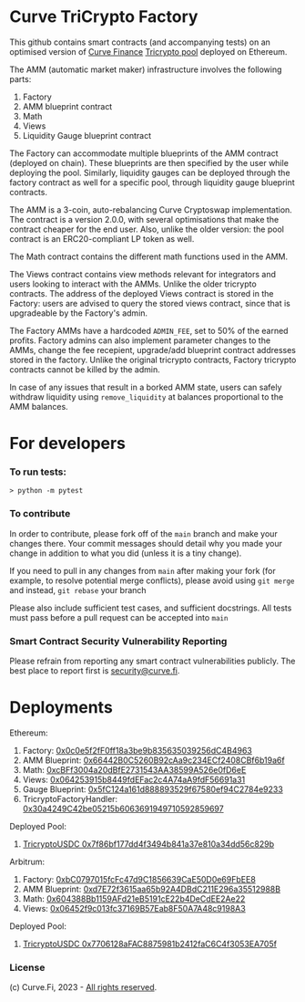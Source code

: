 # Curve TriCrypto Factory

This github contains smart contracts (and accompanying tests) on an optimised version of [Curve Finance](https://curve.exchange/) [Tricrypto pool](https://etherscan.io/address/0xd51a44d3fae010294c616388b506acda1bfaae46) deployed on Ethereum.

The AMM (automatic market maker) infrastructure involves the following parts:

1. Factory
2. AMM blueprint contract
3. Math
4. Views
5. Liquidity Gauge blueprint contract

The Factory can accommodate multiple blueprints of the AMM contract (deployed on chain). These blueprints are then specified by the user while deploying the pool. Similarly, liquidity gauges can be deployed through the factory contract as well for a specific pool, through liquidity gauge blueprint contracts.

The AMM is a 3-coin, auto-rebalancing Curve Cryptoswap implementation. The contract is a version 2.0.0, with several optimisations that make the contract cheaper for the end user. Also, unlike the older version: the pool contract is an ERC20-compliant LP token as well.

The Math contract contains the different math functions used in the AMM.

The Views contract contains view methods relevant for integrators and users looking to interact with the AMMs. Unlike the older tricrypto contracts. The address of the deployed Views contract is stored in the Factory: users are advised to query the stored views contract, since that is upgradeable by the Factory's admin.

The Factory AMMs have a hardcoded `ADMIN_FEE`, set to 50% of the earned profits. Factory admins can also implement parameter changes to the AMMs, change the fee recepient, upgrade/add blueprint contract addresses stored in the factory. Unlike the original tricrypto contracts, Factory tricrypto contracts cannot be killed by the admin.

In case of any issues that result in a borked AMM state, users can safely withdraw liquidity using `remove_liquidity` at balances proportional to the AMM balances.

# For developers

### To run tests:

```
> python -m pytest
```

### To contribute

In order to contribute, please fork off of the `main` branch and make your changes there. Your commit messages should detail why you made your change in addition to what you did (unless it is a tiny change).

If you need to pull in any changes from `main` after making your fork (for example, to resolve potential merge conflicts), please avoid using `git merge` and instead, `git rebase` your branch

Please also include sufficient test cases, and sufficient docstrings. All tests must pass before a pull request can be accepted into `main`

### Smart Contract Security Vulnerability Reporting

Please refrain from reporting any smart contract vulnerabilities publicly. The best place to report first is [security@curve.fi](mailto:security@curve.fi).

# Deployments

Ethereum:

1. Factory: [0x0c0e5f2fF0ff18a3be9b835635039256dC4B4963](https://etherscan.io/address/0x0c0e5f2ff0ff18a3be9b835635039256dc4b4963)
2. AMM Blueprint: [0x66442B0C5260B92cAa9c234ECf2408CBf6b19a6f](https://etherscan.io/address/0x66442B0C5260B92cAa9c234ECf2408CBf6b19a6f)
3. Math: [0xcBFf3004a20dBfE2731543AA38599A526e0fD6eE](https://etherscan.io/address/0xcBFf3004a20dBfE2731543AA38599A526e0fD6eE)
4. Views: [0x064253915b8449fdEFac2c4A74aA9fdF56691a31](https://etherscan.io/address/0x064253915b8449fdEFac2c4A74aA9fdF56691a31)
5. Gauge Blueprint: [0x5fC124a161d888893529f67580ef94C2784e9233](https://etherscan.io/address/0x5fC124a161d888893529f67580ef94C2784e9233)
6. TricryptoFactoryHandler: [0x30a4249C42be05215b6063691949710592859697](https://etherscan.io/address/0x30a4249C42be05215b6063691949710592859697)

Deployed Pool:

1. [TricryptoUSDC 0x7f86bf177dd4f3494b841a37e810a34dd56c829b](https://etherscan.io/address/0x7f86bf177dd4f3494b841a37e810a34dd56c829b)

Arbitrum:

1. Factory: [0xbC0797015fcFc47d9C1856639CaE50D0e69FbEE8](https://arbiscan.io/address/0xbC0797015fcFc47d9C1856639CaE50D0e69FbEE8)
2. AMM Blueprint: [0xd7E72f3615aa65b92A4DBdC211E296a35512988B](https://arbiscan.io/address/0xd7E72f3615aa65b92A4DBdC211E296a35512988B)
3. Math: [0x604388Bb1159AFd21eB5191cE22b4DeCdEE2Ae22](https://arbiscan.io/address/0x604388Bb1159AFd21eB5191cE22b4DeCdEE2Ae22)
4. Views: [0x06452f9c013fc37169B57Eab8F50A7A48c9198A3](https://arbiscan.io/address/0x06452f9c013fc37169B57Eab8F50A7A48c9198A3)

Deployed Pool:

1. [TricryptoUSDC 0x7706128aFAC8875981b2412faC6C4f3053EA705f](https://etherscan.io/address/0x7706128aFAC8875981b2412faC6C4f3053EA705f)

### License

(c) Curve.Fi, 2023 - [All rights reserved](LICENSE).
